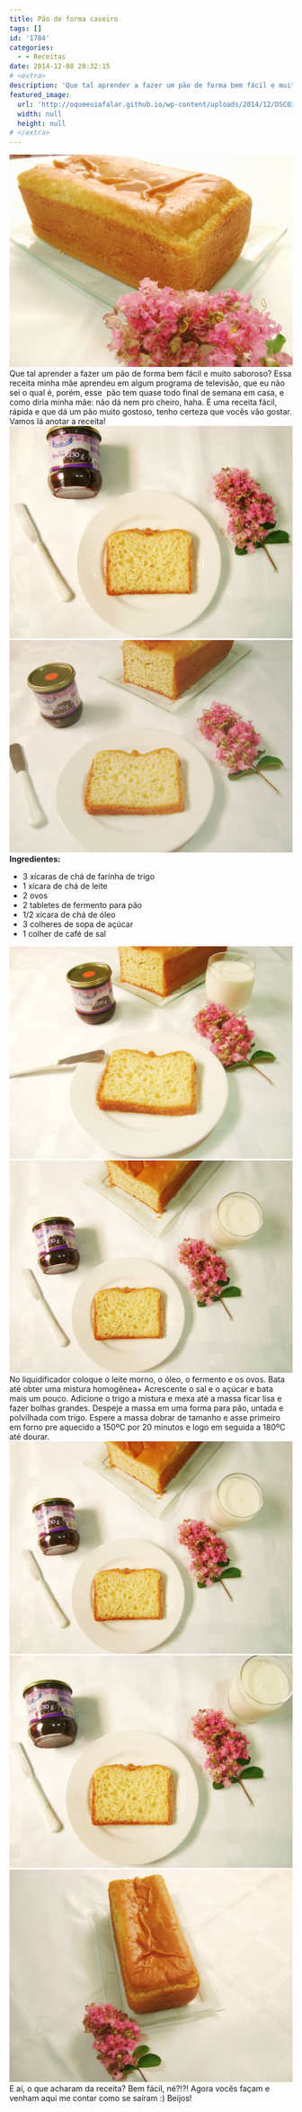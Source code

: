 ```yaml
---
title: Pão de forma caseiro
tags: []
id: '1784'
categories:
  - - Receitas
date: 2014-12-08 20:32:15
# <extra>
description: 'Que tal aprender a fazer um pão de forma bem fácil e muito saboroso? Essa receita minha mãe aprendeu em algum programa de televisão, que eu não sei o qual é, porém, esse  pão tem quase todo final de semana em casa, e como diria minha mãe: não dá nem pro cheiro, haha. É uma receita fácil, rápida e que dá um pão muito gostoso, tenho certeza que vocês vão gostar. Vamos lá anotar a receita! Ingredientes: 3 xícaras de chá de farinha de trigo 1 xícara de chá de leite 2 ovos 2 tabletes de fermento para pão 1/2 xícara de chá de óleo 3 colheres de sopa de açúcar 1 colher de café de sal No liquidificador coloque o leite morno, o óleo, o fermento e os ovos. Bata até obter uma mistura homogênea+ Acrescente o sal e o açúcar e &hellip;'
featured_image: 
  url: 'http://oqueeuiafalar.github.io/wp-content/uploads/2014/12/DSC03375.jpg'
  width: null
  height: null
# </extra>
---
```


[![Receita pão de forma caseiro](/wp-content/uploads/2014/12/DSC03375.jpg)](/wp-content/uploads/2014/12/DSC03375.jpg)Que tal aprender a fazer um pão de forma bem fácil e muito saboroso? Essa receita minha mãe aprendeu em algum programa de televisão, que eu não sei o qual é, porém, esse  pão tem quase todo final de semana em casa, e como diria minha mãe: não dá nem pro cheiro, haha. É uma receita fácil, rápida e que dá um pão muito gostoso, tenho certeza que vocês vão gostar. Vamos lá anotar a receita! [![geleia de amora e receita de pão de forma caseiro ](/wp-content/uploads/2014/12/DSC03378.jpg)](/wp-content/uploads/2014/12/DSC03378.jpg)[![geleia de amora, receita de pão de forma caseiro e flores](/wp-content/uploads/2014/12/DSC03379.jpg)](/wp-content/uploads/2014/12/DSC03379.jpg) **Ingredientes:**

*   3 xícaras de chá de farinha de trigo
*   1 xícara de chá de leite
*   2 ovos
*   2 tabletes de fermento para pão
*   1/2 xícara de chá de óleo
*   3 colheres de sopa de açúcar
*   1 colher de café de sal

[![flores, geleia de amora e pão de forma caseiro ](/wp-content/uploads/2014/12/DSC03382.jpg)](/wp-content/uploads/2014/12/DSC03382.jpg)[![flores, geleia de amora, receita de pão de forma caseiro ](/wp-content/uploads/2014/12/DSC03380.jpg)](/wp-content/uploads/2014/12/DSC03380.jpg) No liquidificador coloque o leite morno, o óleo, o fermento e os ovos. Bata até obter uma mistura homogênea+ Acrescente o sal e o açúcar e bata mais um pouco. Adicione o trigo a mistura e mexa até a massa ficar lisa e fazer bolhas grandes. Despeje a massa em uma forma para pão, untada e polvilhada com trigo. Espere a massa dobrar de tamanho e asse primeiro em forno pre aquecido a 150ºC por 20 minutos e logo em seguida a 180ºC até dourar. [![flores, leite, geleia de amora e pão de forma caseiro ](/wp-content/uploads/2014/12/DSC033801.jpg)](/wp-content/uploads/2014/12/DSC033801.jpg) [![DSC03381](/wp-content/uploads/2014/12/DSC03381.jpg)](/wp-content/uploads/2014/12/DSC03381.jpg)[![Pão de forma caseiro ](/wp-content/uploads/2014/12/DSC03377.jpg)](/wp-content/uploads/2014/12/DSC03377.jpg) E aí, o que acharam da receita? Bem fácil, né?!?! Agora vocês façam e venham aqui me contar como se saíram :) Beijos!
